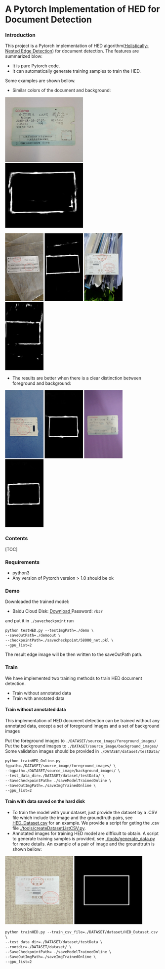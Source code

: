 # A Pytorch Implementation of HED for Document Detection

### Introduction
This project is a Pytorch implementation of HED algorithm([Holistically-Nested Edge Detection](https://arxiv.org/abs/1504.06375)) for document detection. The features are summarized blow:

- It is pure Pytorch code.
- It can automatically generate training samples to train the HED.


Some examples are shown bellow.
- Similar colors of the document and background:
  
<img src="./demo/2016004_2017112013811_1.jpg" height="210" > <img src="./demoout/2016004_2017112013811_1.jpg" height="210" >

<img src="./demo/1555330612760.jpg" height="220" > <img src="./demoout/1555330612760.jpg" height="220" > <img src="./demo/quote_66_honor9_10.jpg" height="220" > <img src="./demoout/quote_66_honor9_10.jpg" height="220" >



- The results are better when there is a clear distinction between foreground and background:

<img src="./demo/bus_14_honor9_3.jpg" height="220" > <img src="./demoout/bus_14_honor9_3.jpg" height="220" > <img src="./demo/train_452_honor9_6.jpg" height="220" > <img src="./demoout/train_452_honor9_6.jpg" height="220" >




### Contents
[TOC]
### Requirements
- python3
- Any version of Pytorch version > 1.0 should be ok

### Demo
Downloaded the trained model:
- Baidu Cloud Disk: [Download ](https://pan.baidu.com/s/1bVM_38M-GIkS7tSHslXAHw)     Password: `rb3r`

 and put it in `./savecheckpoint` run

```
python testHED.py --testImgPath=./demo \
--saveOutPath=./demoout \
--checkpointPath=./savecheckpoint/58000_net.pkl \
--gpu_list=2
```
The result edge image  will be then written to the saveOutPath path.

### Train
We have implemented two training methods to train HED document detection.
- Train without annotated data
- Train with annotated data 


#### Train without annotated data
 This implementation of HED  document detection can be trained  without any annotated data, except a set of foreground images and a set of background images

Put the foreground images to  `./DATASET/source_image/foreground_images/`
Put the background images to  `./DATASET/source_image/background_images/`
Some validation images should be provided in  `./DATASET/dataset/testData/`
```
python trainHED_Online.py --fgpath=./DATASET/source_image/foreground_images/ \
--bgpath=./DATASET/source_image/background_images/ \
--test_data_dir=./DATASET/dataset/testData/ \
--SaveCheckpointPath= ./saveModelTrainedOnline \
--SaveOutImgPath=./saveImgTrainedOnline \
--gpu_list=2
```


#### Train with data saved on the hard disk
- To train the model with your dataset, just provide the dataset by a .CSV file which include the image and the groundtruth pairs, see [HED_Dataset.csv](./DATASET/dataset/HED_Dataset.csv) for an example. We provide a script for geting the .csv file  [./tools/createDatasetListCSV.py](./tools/createDatasetListCSV.py).
- Annotated images for training HED model are difficult to obtain. A script to generate training samples is provided, see [./tools/generate_data.py](./tools/generate_data.py) for more details.  An example of a pair of image and the groundtruth is shown bellow:


<img src="./DATASET/dataset/image/img_3.jpg" height="220" > <img src="./DATASET/dataset/edgeGT/img_3.bmp" height="220" > 



```
python trainHED.py --train_csv_file=./DATASET/dataset/HED_Dataset.csv \
--test_data_dir=./DATASET/dataset/testData \
--rootdir=./DATASET/dataset/ \
--SaveCheckpointPath= ./saveModelTrainedOnline \
--SaveOutImgPath=./saveImgTrainedOnline \
--gpu_list=2
```





